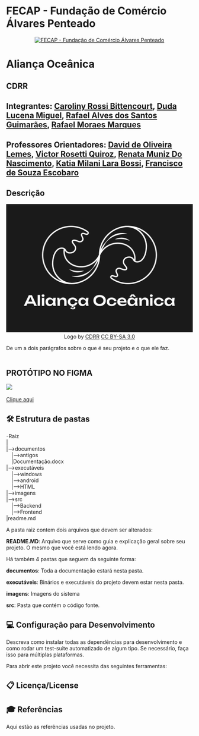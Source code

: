# FECAP - Fundação de Comércio Álvares Penteado

<p align="center">
<a href= "https://www.fecap.br/"><img src="https://encrypted-tbn0.gstatic.com/images?q=tbn:ANd9GcRhZPrRa89Kma0ZZogxm0pi-tCn_TLKeHGVxywp-LXAFGR3B1DPouAJYHgKZGV0XTEf4AE&usqp=CAU" alt="FECAP - Fundação de Comércio Álvares Penteado" border="0"></a>
</p>

# Aliança Oceânica

## CDRR

## Integrantes: <a href="">Caroliny Rossi Bittencourt</a>, <a href="">Duda Lucena Miguel</a>, <a href="">Rafael Alves dos Santos Guimarães</a>, <a href="">Rafael Moraes Marques</a>

## Professores Orientadores: <a href="">David de Oliveira Lemes</a>, <a href="">Victor Rosetti Quiroz</a>, <a href="">Renata Muniz Do Nascimento</a>, <a href="">Katia Milani Lara Bossi</a>, <a href="">Francisco de Souza Escobaro</a>

## Descrição

<p align="center">
<img src="https://github.com/2024-2-MCC2/Projeto1/blob/main/imagens/Logo.png" alt="Aliança Oceânica" border="0">
  Logo by <a href="">CDRR</a> <a rel="license" href="https://creativecommons.org/licenses/by-sa/3.0/">CC BY-SA 3.0</a> 

De um a dois parágrafos sobre o que é seu projeto e o que ele faz.
<br><br>

## PROTÓTIPO NO FIGMA 
<img src="https://img.icons8.com/?size=100&id=zfHRZ6i1Wg0U&format=png&color=000000" />

 <a href = "https://www.figma.com/design/IsuMlfoVd8VCWlWo8kVclq/Alian%C3%A7a-Oce%C3%A2nica---Prot%C3%B3tipo?node-id=52-917&t=jZHCTz42k0mQOkIo-1">Clique aqui</a>
## 🛠 Estrutura de pastas

-Raiz<br>
|<br>
|-->documentos<br>
  &emsp;|-->antigos<br>
  &emsp;|Documentação.docx<br>
|-->executáveis<br>
  &emsp;|-->windows<br>
  &emsp;|-->android<br>
  &emsp;|-->HTML<br>
|-->imagens<br>
|-->src<br>
  &emsp;|-->Backend<br>
  &emsp;|-->Frontend<br>
|readme.md<br>

A pasta raiz contem dois arquivos que devem ser alterados:

<b>README.MD</b>: Arquivo que serve como guia e explicação geral sobre seu projeto. O mesmo que você está lendo agora.

Há também 4 pastas que seguem da seguinte forma:

<b>documentos</b>: Toda a documentação estará nesta pasta.

<b>executáveis</b>: Binários e executáveis do projeto devem estar nesta pasta.

<b>imagens</b>: Imagens do sistema

<b>src</b>: Pasta que contém o código fonte.


## 💻 Configuração para Desenvolvimento

Descreva como instalar todas as dependências para desenvolvimento e como rodar um test-suite automatizado de algum tipo. Se necessário, faça isso para múltiplas plataformas.

Para abrir este projeto você necessita das seguintes ferramentas:



## 📋 Licença/License


## 🎓 Referências

Aqui estão as referências usadas no projeto.

